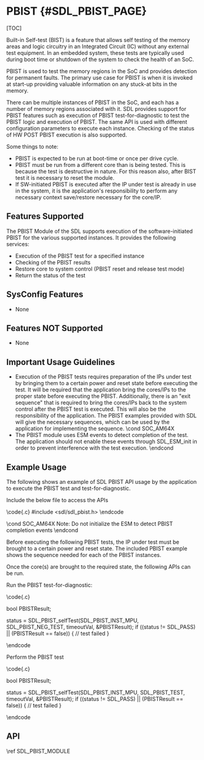 # PBIST {#SDL_PBIST_PAGE}

[TOC]

Built-in Self-test (BIST) is a feature that allows self testing of the memory areas and logic circuitry in an Integrated Circuit (IC) without any external test equipment. In an embedded system, these tests are typically used during boot time or shutdown of the system to check the health of an SoC.

PBIST is used to test the memory regions in the SoC and provides detection for permanent faults. The primary use case for PBIST is when it is invoked at start-up providing valuable information on any stuck-at bits in the memory.

There can be multiple instances of PBIST in the SoC, and each has a number of memory regions associated with it. SDL provides support for PBIST features such as execution of PBIST test-for-diagnostic to test the PBIST logic and execution of PBIST. The same API is used with different configuration parameters to execute each instance. Checking of the status of HW POST PBIST execution is also supported.

Some things to note:

* PBIST is expected to be run at boot-time or once per drive cycle.
* PBIST must be run from a different core than is being tested. This is because the test is destructive in nature. For this reason also, after BIST test it is necessary to reset the module.
* If SW-initiated PBIST is executed after the IP under test is already in use in the system, it is the application's responsibility to perform any necessary context save/restore necessary for the core/IP.

## Features Supported

The PBIST Module of the SDL supports execution of the software-initiated PBIST for the various supported instances. It provides the following services:

* Execution of the PBIST test for a specified instance
* Checking of the PBIST results
* Restore core to system control (PBIST reset and release test mode)
* Return the status of the test

## SysConfig Features

- None

## Features NOT Supported

- None

## Important Usage Guidelines

- Execution of the PBIST tests requires preparation of the IPs under test by bringing them to a certain power and reset state before executing the test. It will be required that the application bring the cores/IPs to the proper state before executing the PBIST. Additionally, there is an "exit sequence" that is required to bring the cores/IPs back to the system control after the PBIST test is executed. This will also be the responsibility of the application. The PBIST examples provided with SDL will give the necessary sequences, which can be used by the application for implementing the sequence.
\cond SOC_AM64X
- The PBIST module uses ESM events to detect completion of the test. The application should not enable these events through SDL_ESM_init in order to prevent interference with the test execution.
\endcond

## Example Usage

The following shows an example of SDL PBIST API usage by the application to execute the PBIST test and test-for-diagnostic.

Include the below file to access the APIs

\code{.c}
#include <sdl/sdl_pbist.h>
\endcode

\cond SOC_AM64X
Note: Do not initialize the ESM to detect PBIST completion events
\endcond

Before executing the following PBIST tests, the IP under test must be brought to a certain power and reset state. The included PBIST example shows the sequence needed for each of the PBIST instances.

Once the core(s) are brought to the required state, the following APIs can be run.

Run the PBIST test-for-diagnostic:

\code{.c}

bool PBISTResult;
        
status = SDL_PBIST_selfTest(SDL_PBIST_INST_MPU, SDL_PBIST_NEG_TEST, timeoutVal, &PBISTResult);
if ((status != SDL_PASS) || (PBISTResult == false))
{
    // test failed
}

\endcode

Perform the PBIST test

\code{.c}

bool PBISTResult;

status = SDL_PBIST_selfTest(SDL_PBIST_INST_MPU, SDL_PBIST_TEST, timeoutVal, &PBISTResult);
if ((status != SDL_PASS) || (PBISTResult == false))
{
    // test failed
}

\endcode

## API

\ref SDL_PBIST_MODULE